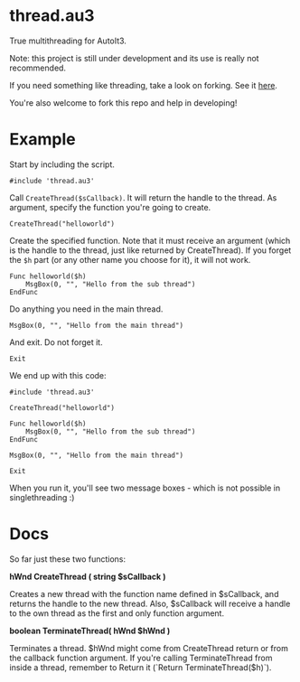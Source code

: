 thread.au3
==========

True multithreading for AutoIt3.

Note: this project is still under development and its use is really not recommended.

If you need something like threading, take a look on forking. See it [here](https://github.com/jesobreira/authread).

You're also welcome to fork this repo and help in developing!

Example
=======

Start by including the script.

```
#include 'thread.au3'
```

Call `CreateThread($sCallback)`. It will return the handle to the thread. As argument, specify the function you're going to create.

```
CreateThread("helloworld")
```

Create the specified function. Note that it must receive an argument (which is the handle to the thread, just like returned by CreateThread). If you forget the `$h` part (or any other name you choose for it), it will not work.

```
Func helloworld($h)
	MsgBox(0, "", "Hello from the sub thread")
EndFunc
```

Do anything you need in the main thread.

```
MsgBox(0, "", "Hello from the main thread")
```

And exit. Do not forget it.

```
Exit
```

We end up with this code:

```
#include 'thread.au3'

CreateThread("helloworld")

Func helloworld($h)
	MsgBox(0, "", "Hello from the sub thread")
EndFunc

MsgBox(0, "", "Hello from the main thread")

Exit
```

When you run it, you'll see two message boxes - which is not possible in singlethreading :)

Docs
====

So far just these two functions:

**hWnd CreateThread ( string $sCallback )**

Creates a new thread with the function name defined in $sCallback, and returns the handle to the new thread. Also, $sCallback will receive a handle to the own thread as the first and only function argument.

**boolean TerminateThread( hWnd $hWnd )**

Terminates a thread. $hWnd might come from CreateThread return or from the callback function argument. If you're calling TerminateThread from inside a thread, remember to Return it (`Return TerminateThread($h)`).
